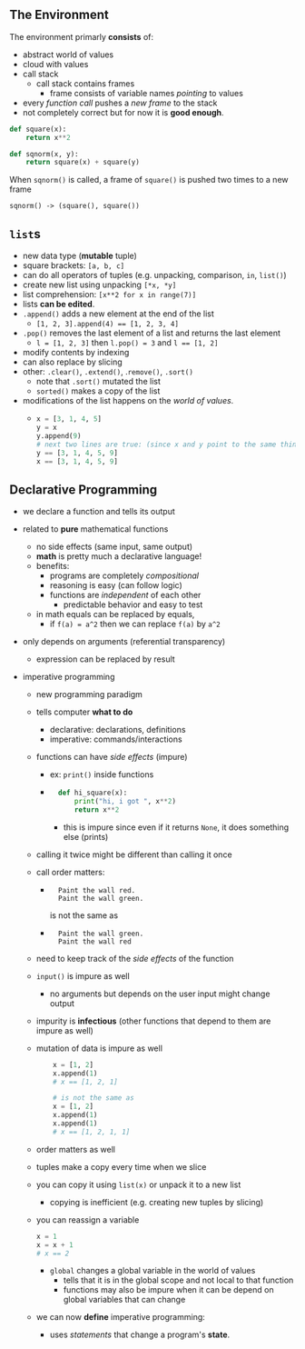 ## The Environment
The environment primarly **consists** of:
- abstract world of values
- cloud with values
- call stack
    -  call stack contains frames 
        - frame consists of variable names *pointing* to values
- every *function call* pushes a *new frame* to the stack
- not completely correct but for now it is **good enough**.

```py
def square(x):
    return x**2

def sqnorm(x, y):
    return square(x) + square(y)
```

When `sqnorm()` is called, a frame of `square()` is pushed two times to a new frame
```
sqnorm() -> (square(), square())
```

## `list`s
- new data type (**mutable** tuple)
- square brackets: `[a, b, c]`
- can do all operators of tuples (e.g. unpacking, comparison, `in`, `list()`)
- create new list using unpacking `[*x, *y]`
- list comprehension: `[x**2 for x in range(7)]`
- lists **can be edited**.
- `.append()` adds a new element at the end of the list
    - `[1, 2, 3].append(4) == [1, 2, 3, 4]`
- `.pop()` removes the last element of a list and returns the last element
    - `l = [1, 2, 3]` then `l.pop() = 3` and `l == [1, 2]`
- modify contents by indexing
- can also replace by slicing
- other: `.clear()`, `.extend()`, .`remove()`, `.sort()`
    - note that `.sort()` mutated the list
    - `sorted()` makes a copy of the list
- modifications of the list happens on the *world of values*.
    -   ```py
        x = [3, 1, 4, 5]
        y = x
        y.append(9)
        # next two lines are true: (since x and y point to the same thing)
        y == [3, 1, 4, 5, 9]
        x == [3, 1, 4, 5, 9]
        ```
## Declarative Programming
- we declare a function and tells its output
- related to **pure** mathematical functions
    - no side effects (same input, same output)
    - **math** is pretty much a declarative language!
    - benefits:
         - programs are completely *compositional*
         - reasoning is easy (can follow logic)
         - functions are *independent* of each other
             - predictable behavior and easy to test
    - in math equals can be replaced by equals,
        - if `f(a) = a^2` then we can replace `f(a)` by `a^2`
- only depends on arguments (referential transparency)
    - expression can be replaced by result

- imperative programming
    - new programming paradigm
    - tells computer **what to do**
        - declarative: declarations, definitions
        - imperative: commands/interactions
    - functions can have *side effects* (impure)
        - ex: `print()` inside functions
        - ```py
            def hi_square(x):
                print("hi, i got ", x**2)
                return x**2
            ```
            - this is impure since even if it returns `None`,
            it does something else (prints)
    - calling it twice might be different than calling it once
    - call order matters:
        - ```
            Paint the wall red. 
            Paint the wall green.
            ```
            is not the same as 
        - ```
            Paint the wall green. 
            Paint the wall red
            ```
    - need to keep track of the *side effects* of the function
    - `input()` is impure as well
        - no arguments but depends on the user input might change output
    - impurity is **infectious** (other functions that depend to them are impure as well)
    - mutation of data is impure as well
        ```py
            x = [1, 2]
            x.append(1)
            # x == [1, 2, 1]

            # is not the same as 
            x = [1, 2]
            x.append(1)
            x.append(1)
            # x == [1, 2, 1, 1]
        ```
    - order matters as well
    - tuples make a copy every time when we slice
    - you can copy it using `list(x)` or unpack it to a new list
        - copying is inefficient (e.g. creating new tuples by slicing)
    - you can reassign a variable 
        ```py
        x = 1
        x = x + 1
        # x == 2
        ```
        - `global` changes a global variable in the world of values
            - tells that it is in the global scope and not local to that function
            - functions may also be impure when it can be depend on global variables that can change

    - we can now **define** imperative programming:
        - uses *statements* that change a program's **state**.